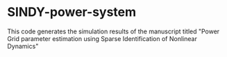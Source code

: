 # SINDY-power-system
This code generates the simulation results of the manuscript titled "Power Grid parameter estimation using Sparse Identification of Nonlinear Dynamics"
